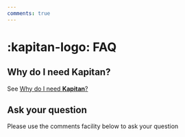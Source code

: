 ```yaml
---
comments: true
---
```

# :kapitan-logo: FAQ

## Why do I need **Kapitan**?

See [Why do I need **Kapitan**?](pages/blog/2022-12-04.md#why-do-i-need-kapitan)

## Ask your question

Please use the comments facility below to ask your question
